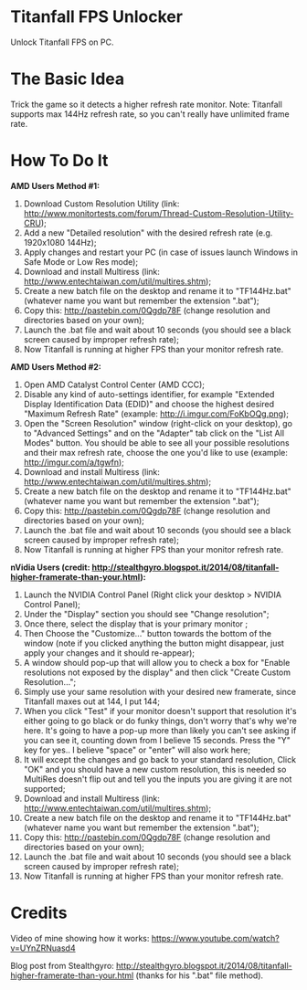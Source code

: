 Titanfall FPS Unlocker
======================

Unlock Titanfall FPS on PC.

The Basic Idea
==============

Trick the game so it detects a higher refresh rate monitor. Note: Titanfall supports max 144Hz refresh rate, so you can't really have unlimited frame rate.

How To Do It
============

**AMD Users Method #1:**

  1.  Download Custom Resolution Utility (link: http://www.monitortests.com/forum/Thread-Custom-Resolution-Utility-CRU);
  2.  Add a new "Detailed resolution" with the desired refresh rate (e.g. 1920x1080 144Hz);
  3.  Apply changes and restart your PC (in case of issues launch Windows in Safe Mode or Low Res mode);
  4.  Download and install Multiress (link: http://www.entechtaiwan.com/util/multires.shtm);
  5.  Create a new batch file on the desktop and rename it to "TF144Hz.bat" (whatever name you want but remember the extension ".bat");
  6.  Copy this: http://pastebin.com/0Qgdp78F (change resolution and directories based on your own);
  7.  Launch the .bat file and wait about 10 seconds (you should see a black screen caused by improper refresh rate);
  8.  Now Titanfall is running at higher FPS than your monitor refresh rate.

**AMD Users Method #2:**

  1.  Open AMD Catalyst Control Center (AMD CCC);
  2.  Disable any kind of auto-settings identifier, for example "Extended Display Identification Data (EDID)" and choose the highest desired "Maximum Refresh Rate" (example: http://i.imgur.com/FoKbOQg.png);
  3.  Open the "Screen Resolution" window (right-click on your desktop), go to "Advanced Settings" and on the "Adapter" tab click on the "List All Modes" button. You should be able to see all your possible resolutions and their max refresh rate, choose the one you'd like to use (example: http://imgur.com/a/tgwfn);
  4.  Download and install Multiress (link: http://www.entechtaiwan.com/util/multires.shtm);
  5.  Create a new batch file on the desktop and rename it to "TF144Hz.bat" (whatever name you want but remember the extension ".bat");
  6.  Copy this: http://pastebin.com/0Qgdp78F (change resolution and directories based on your own);
  7.  Launch the .bat file and wait about 10 seconds (you should see a black screen caused by improper refresh rate);
  8.  Now Titanfall is running at higher FPS than your monitor refresh rate.

**nVidia Users (credit: http://stealthgyro.blogspot.it/2014/08/titanfall-higher-framerate-than-your.html):**

  1.  Launch the NVIDIA Control Panel (Right click your desktop > NVIDIA Control Panel);
  2.  Under the "Display" section you should see "Change resolution";
  3.  Once there, select the display that is your primary monitor ;
  4.  Then Choose the "Customize..." button towards the bottom of the window (note if you clicked anything the button might disappear, just apply your changes and it should re-appear);
  5.  A window should pop-up that will allow you to check a box for "Enable resolutions not exposed by the display" and then click "Create Custom Resolution...";
  6.  Simply use your same resolution with your desired new framerate, since Titanfall maxes out at 144, I put 144;
  7.  When you click "Test" if your monitor doesn't support that resolution it's either going to go black or do funky things, don't worry that's why we're here. It's going to have a pop-up more than likely you can't see asking if you can see it, counting down from I believe 15 seconds. Press the "Y" key for yes.. I believe "space" or "enter" will also work here;
  8.  It will except the changes and go back to your standard resolution, Click "OK" and you should have a new custom resolution, this is needed so MultiRes doesn't flip out and tell you the inputs you are giving it are not supported;
  9.  Download and install Multiress (link: http://www.entechtaiwan.com/util/multires.shtm);
  10.  Create a new batch file on the desktop and rename it to "TF144Hz.bat" (whatever name you want but remember the extension ".bat");
  11.  Copy this: http://pastebin.com/0Qgdp78F (change resolution and directories based on your own);
  12.  Launch the .bat file and wait about 10 seconds (you should see a black screen caused by improper refresh rate);
  13.  Now Titanfall is running at higher FPS than your monitor refresh rate.

Credits
=======

Video of mine showing how it works: https://www.youtube.com/watch?v=UYnZRNuasd4

Blog post from Stealthgyro: http://stealthgyro.blogspot.it/2014/08/titanfall-higher-framerate-than-your.html (thanks for his ".bat" file method).
